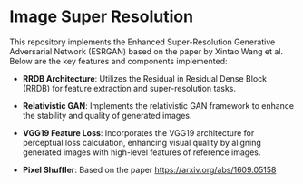 
# Image Super Resolution 

This repository implements the Enhanced Super-Resolution Generative Adversarial Network (ESRGAN) based on the paper by Xintao Wang et al. Below are the key features and components implemented:

- **RRDB Architecture**: Utilizes the Residual in Residual Dense Block (RRDB) for feature extraction and super-resolution tasks.

- **Relativistic GAN**: Implements the relativistic GAN framework to enhance the stability and quality of generated images.

- **VGG19 Feature Loss**: Incorporates the VGG19 architecture for perceptual loss calculation, enhancing visual quality by aligning generated images with high-level features of reference images.

- **Pixel Shuffler**: Based on the paper https://arxiv.org/abs/1609.05158
